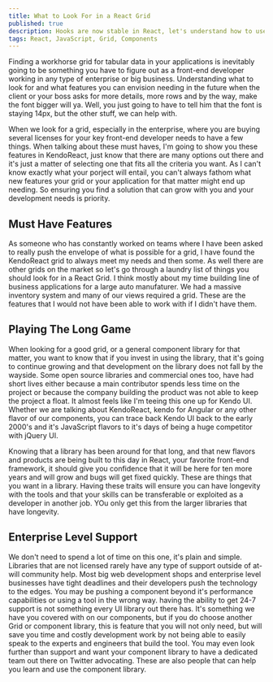 ```yaml
---
title: What to Look For in a React Grid
published: true
description: Hooks are now stable in React, let's understand how to use them with everyday KendoReact components.
tags: React, JavaScript, Grid, Components
---
```


Finding a workhorse grid for tabular data in your applications is inevitably going to be something you have to figure out as a front-end developer working in any type of enterprise or big business. Understanding what to look for and what features you can envision needing in the future when the client or your boss asks for more details, more rows and by the way, make the font bigger will ya. Well, you just going to have to tell him that the font is staying 14px, but the other stuff, we can help with.

When we look for a grid, especially in the enterprise, where you are buying several licenses for your key front-end developer needs to have a few things. When talking about these must haves, I'm going to show you these features in KendoReact, just know that there are many options out there and it's just a matter of selecting one that fits all the criteria you want. As I can't know exactly what your porject will entail, you can't always fathom what new features your grid or your application for that matter might end up needing. So ensuring you find a solution that can grow with you and your development needs is priority.

## Must Have Features

As someone who has constantly worked on teams where I have been asked to really push the envelope of what is possible for a grid, I have found the KendoReact grid to always meet my needs and then some. As well there are other grids on the market so let's go through a laundry list of things you should look for in a React Grid. I think mostly about my time building line of business applications for a large auto manufaturer. We had a massive inventory system and many of our views required a grid. These are the features that I would not have been able to work with if I didn't have them.

### 

### 

### 

## Playing The Long Game

When looking for a good grid, or a general component library for that matter, you want to know that if you invest in using the library, that it's going to continue growing and that development on the library does not fall by the wayside. Some open source libraries and commercial ones too, have had short lives either because a main contributor spends less time on the project or because the company building the product was not able to keep the project a float. It almost feels like I'm teeing this one up for Kendo UI. Whether we are talking about KendoReact, kendo for Angular or any other flavor of our components, you can trace back Kendo UI back to the early 2000's and it's JavaScript flavors to it's days of being a huge competitor with jQuery UI. 

Knowing that a library has been around for that long, and that new flavors and products are being built to this day in React, your favorite front-end framework, it should give you confidence that it will be here for ten more years and will grow and bugs will get fixed quickly. These are things that you want in a library. Having these traits will ensure you can have longevity with the tools and that your skills can be transferable or exploited as a developer in another job. YOu only get this from the larger libraries that have longevity.

## Enterprise Level Support

We don't need to spend a lot of time on this one, it's plain and simple. Libraries that are not licensed rarely have any type of support outside of at-will community help. Most big web development shops and enterprise level businesses have tight deadlines and their developers push the technology to the edges. You may be pushing a component beyond it's performance capabilities or using a tool in the wrong way. having the ability to get 24-7 support is not something every UI library out there has. It's something we have you covered with on our components, but if you do choose another Grid or component library, this is feature that you will not only need, but will save you time and costly development work by not being able to easily speak to the experts and engineers that build the tool. You may even look further than support and want your component library to have a dedicated team out there on Twitter advocating. These are also people that can help you learn and use the component library.

